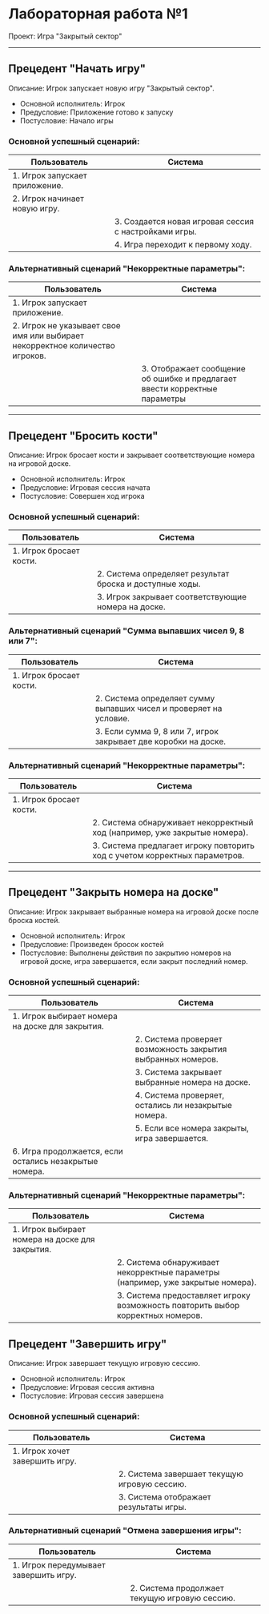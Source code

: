 Лабораторная работа №1
======================

Проект: Игра "Закрытый сектор"

* * * * *

Прецедент "Начать игру"
-----------------------

Описание: Игрок запускает новую игру "Закрытый сектор".

-   Основной исполнитель: Игрок
-   Предусловие: Приложение готово к запуску
-   Постусловие: Начало игры

### Основной успешный сценарий:

| Пользователь | Система |
| --- | --- |
| 1\. Игрок запускает приложение. |  |
| 2\. Игрок начинает новую игру. |  |
|  | 3\. Создается новая игровая сессия с настройками игры. |
|  | 4\. Игра переходит к первому ходу. |

### Альтернативный сценарий "Некорректные параметры":

| Пользователь | Система |
| --- | --- |
| 1\. Игрок запускает приложение. |  |
| 2\. Игрок не указывает свое имя или выбирает некорректное количество игроков. |  |
|  | 3\. Отображает сообщение об ошибке и предлагает ввести корректные параметры |

* * * * *

Прецедент "Бросить кости"
-------------------------

Описание: Игрок бросает кости и закрывает соответствующие номера на игровой доске.

-   Основной исполнитель: Игрок
-   Предусловие: Игровая сессия начата
-   Постусловие: Совершен ход игрока

### Основной успешный сценарий:

| Пользователь | Система |
| --- | --- |
| 1\. Игрок бросает кости. |  |
|  | 2\. Система определяет результат броска и доступные ходы. |
|  | 3\. Игрок закрывает соответствующие номера на доске. |

### Альтернативный сценарий "Сумма выпавших чисел 9, 8 или 7":

| Пользователь | Система |
| --- | --- |
| 1\. Игрок бросает кости. |  |
|  | 2\. Система определяет сумму выпавших чисел и проверяет на условие. |
|  | 3\. Если сумма 9, 8 или 7, игрок закрывает две коробки на доске. |

### Альтернативный сценарий "Некорректные параметры":

| Пользователь | Система |
| --- | --- |
| 1\. Игрок бросает кости. |  |
|  | 2\. Система обнаруживает некорректный ход (например, уже закрытые номера). |
|  | 3\. Система предлагает игроку повторить ход с учетом корректных параметров. |

* * * * *

Прецедент "Закрыть номера на доске"
-----------------------------------

Описание: Игрок закрывает выбранные номера на игровой доске после броска костей.

-   Основной исполнитель: Игрок
-   Предусловие: Произведен бросок костей
-   Постусловие: Выполнены действия по закрытию номеров на игровой доске, игра завершается, если закрыт последний номер.

### Основной успешный сценарий:

| Пользователь | Система |
| --- | --- |
| 1\. Игрок выбирает номера на доске для закрытия. |  |
|  | 2\. Система проверяет возможность закрытия выбранных номеров. |
|  | 3\. Система закрывает выбранные номера на доске. |
|  | 4\. Система проверяет, остались ли незакрытые номера. |
|  | 5\. Если все номера закрыты, игра завершается. |
| 6\. Игра продолжается, если остались незакрытые номера. |  |

### Альтернативный сценарий "Некорректные параметры":

| Пользователь | Система |
| --- | --- |
| 1\. Игрок выбирает номера на доске для закрытия. |  |
|  | 2\. Система обнаруживает некорректные параметры (например, уже закрытые номера). |
|  | 3\. Система предоставляет игроку возможность повторить выбор корректных номеров. |
Прецедент "Завершить игру"
--------------------------

Описание: Игрок завершает текущую игровую сессию.

-   Основной исполнитель: Игрок
-   Предусловие: Игровая сессия активна
-   Постусловие: Игровая сессия завершена

### Основной успешный сценарий:

| Пользователь | Система |
| --- | --- |
| 1\. Игрок хочет завершить игру. |  |
|  | 2\. Система завершает текущую игровую сессию. |
|  | 3\. Система отображает результаты игры. |

### Альтернативный сценарий "Отмена завершения игры":

| Пользователь | Система |
| --- | --- |
| 1\. Игрок передумывает завершить игру. |  |
|  | 2\. Система продолжает текущую игровую сессию. |
